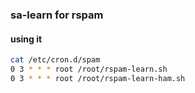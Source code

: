 ### sa-learn for rspam

#### using it
```bash
cat /etc/cron.d/spam 
0 3 * * * root /root/rspam-learn.sh
0 3 * * * root /root/rspam-learn-ham.sh
```

